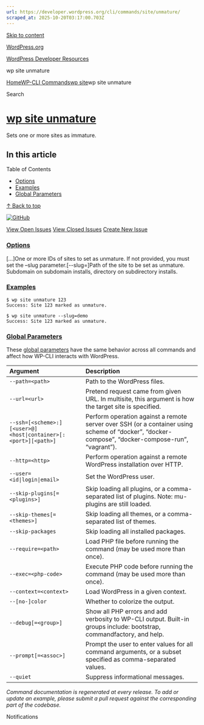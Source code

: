 ```yaml
---
url: https://developer.wordpress.org/cli/commands/site/unmature/
scraped_at: 2025-10-20T03:17:00.703Z
---
```


[Skip to content](https://developer.wordpress.org/cli/commands/site/unmature/#wp--skip-link--target)

[WordPress.org](https://wordpress.org/)

[WordPress Developer Resources](https://developer.wordpress.org/)

wp site unmature


[Home](https://developer.wordpress.org/)[WP-CLI Commands](https://developer.wordpress.org/cli/commands/)[wp site](https://developer.wordpress.org/cli/commands/site/)wp site unmature

Search

# [wp site unmature](https://developer.wordpress.org/cli/commands/site/unmature/)

Sets one or more sites as immature.

## In this article

Table of Contents

- [Options](https://developer.wordpress.org/cli/commands/site/unmature/#options)
- [Examples](https://developer.wordpress.org/cli/commands/site/unmature/#examples)
- [Global Parameters](https://developer.wordpress.org/cli/commands/site/unmature/#global-parameters)

[↑ Back to top](https://developer.wordpress.org/cli/commands/site/unmature/#wp--skip-link--target)

[![GitHub](https://make.wordpress.org/cli/wp-content/plugins/wporg-cli/assets/images/github-mark.svg)](https://github.com/wp-cli/entity-command)

[View Open Issues](https://github.com/login?return_to=%2Fissues%3Fq%3Dlabel%3Acommand%3Asite-unmature+sort%3Aupdated-desc+org%3Awp-cli+is%3Aopen) [View Closed Issues](https://github.com/login?return_to=%2Fissues%3Fq%3Dlabel%3Acommand%3Asite-unmature+sort%3Aupdated-desc+org%3Awp-cli+is%3Aclosed) [Create New Issue](https://github.com/wp-cli/entity-command/issues/new)

### [Options](https://developer.wordpress.org/cli/commands/site/unmature/\#options)

\[<id>…\]One or more IDs of sites to set as unmature. If not provided, you must set the –slug parameter.\[--slug=<slug>\]Path of the site to be set as unmature. Subdomain on subdomain installs, directory on subdirectory installs.

### [Examples](https://developer.wordpress.org/cli/commands/site/unmature/\#examples)

```
$ wp site unmature 123
Success: Site 123 marked as unmature.

$ wp site unmature --slug=demo
Success: Site 123 marked as unmature.

```

### [Global Parameters](https://developer.wordpress.org/cli/commands/site/unmature/\#global-parameters)

These [global parameters](https://make.wordpress.org/cli/handbook/config/) have the same behavior across all commands and affect how WP-CLI interacts with WordPress.

| **Argument** | **Description** |
| :-- | :-- |
| `--path=<path>` | Path to the WordPress files. |
| `--url=<url>` | Pretend request came from given URL. In multisite, this argument is how the target site is specified. |
| `--ssh=[<scheme>:][<user>@]<host\|container>[:<port>][<path>]` | Perform operation against a remote server over SSH (or a container using scheme of “docker”, “docker-compose”, “docker-compose-run”, “vagrant”). |
| `--http=<http>` | Perform operation against a remote WordPress installation over HTTP. |
| `--user=<id\|login\|email>` | Set the WordPress user. |
| `--skip-plugins[=<plugins>]` | Skip loading all plugins, or a comma-separated list of plugins. Note: mu-plugins are still loaded. |
| `--skip-themes[=<themes>]` | Skip loading all themes, or a comma-separated list of themes. |
| `--skip-packages` | Skip loading all installed packages. |
| `--require=<path>` | Load PHP file before running the command (may be used more than once). |
| `--exec=<php-code>` | Execute PHP code before running the command (may be used more than once). |
| `--context=<context>` | Load WordPress in a given context. |
| `--[no-]color` | Whether to colorize the output. |
| `--debug[=<group>]` | Show all PHP errors and add verbosity to WP-CLI output. Built-in groups include: bootstrap, commandfactory, and help. |
| `--prompt[=<assoc>]` | Prompt the user to enter values for all command arguments, or a subset specified as comma-separated values. |
| `--quiet` | Suppress informational messages. |

_Command documentation is regenerated at every release. To add or update an example, please submit a pull request against the corresponding part of the codebase._

Notifications